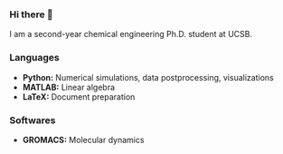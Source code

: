 ### Hi there 👋

I am a second-year chemical engineering Ph.D. student at UCSB.

### Languages

- **Python:** Numerical simulations, data postprocessing, visualizations
- **MATLAB:** Linear algebra
- **LaTeX:** Document preparation

### Softwares

- **GROMACS:** Molecular dynamics

